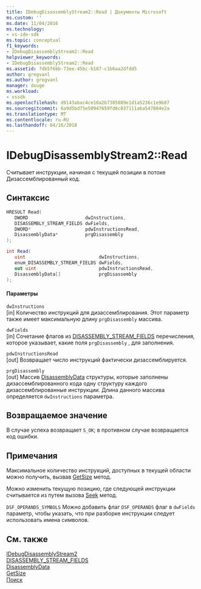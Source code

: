 ```yaml
---
title: IDebugDisassemblyStream2::Read | Документы Microsoft
ms.custom: ''
ms.date: 11/04/2016
ms.technology:
- vs-ide-sdk
ms.topic: conceptual
f1_keywords:
- IDebugDisassemblyStream2::Read
helpviewer_keywords:
- IDebugDisassemblyStream2::Read
ms.assetid: 7db5f6bb-73ee-45bc-b187-c1b6aa2dfdd5
author: gregvanl
ms.author: gregvanl
manager: douge
ms.workload:
- vssdk
ms.openlocfilehash: d9143abac4ce10a2b7305889e1d1a5236c1e9b07
ms.sourcegitcommit: 6a9d5bd75e50947659fd6c837111a6a547884e2a
ms.translationtype: MT
ms.contentlocale: ru-RU
ms.lasthandoff: 04/16/2018
---
```

# <a name="idebugdisassemblystream2read"></a>IDebugDisassemblyStream2::Read
Считывает инструкции, начиная с текущей позиции в потоке Дизассемблированный код.  
  
## <a name="syntax"></a>Синтаксис  
  
```cpp  
HRESULT Read(   
   DWORD                     dwInstructions,  
   DISASSEMBLY_STREAM_FIELDS dwFields,  
   DWORD*                    pdwInstructionsRead,  
   DisassemblyData*          prgDisassembly  
);  
```  
  
```csharp  
int Read(   
   uint                           dwInstructions,  
   enum_DISASSEMBLY_STREAM_FIELDS dwFields,  
   out uint                       pdwInstructionsRead,  
   DisassemblyData[]              prgDisassembly  
);  
```  
  
#### <a name="parameters"></a>Параметры  
 `dwInstructions`  
 [in] Количество инструкций для дизассемблирования. Этот параметр также имеет максимальную длину `prgDisassembly` массива.  
  
 `dwFields`  
 [in] Сочетание флагов из [DISASSEMBLY_STREAM_FIELDS](../../../extensibility/debugger/reference/disassembly-stream-fields.md) перечисления, которое указывает, какие поля `prgDisassembly` , для заполнения.  
  
 `pdwInstructionsRead`  
 [out] Возвращает число инструкций фактически дизассемблируется.  
  
 `prgDisassembly`  
 [out] Массив [DisassemblyData](../../../extensibility/debugger/reference/disassemblydata.md) структуры, которые заполнены дизассемблированного кода одну структуру каждого дизассемблированные инструкции. Длина данного массива определяется `dwInstructions` параметра.  
  
## <a name="return-value"></a>Возвращаемое значение  
 В случае успеха возвращает `S_OK`; в противном случае возвращается код ошибки.  
  
## <a name="remarks"></a>Примечания  
 Максимальное количество инструкций, доступных в текущей области можно получить, вызвав [GetSize](../../../extensibility/debugger/reference/idebugdisassemblystream2-getsize.md) метод.  
  
 Можно изменить текущую позицию, где следующей инструкции считывается из путем вызова [Seek](../../../extensibility/debugger/reference/idebugdisassemblystream2-seek.md) метод.  
  
 `DSF_OPERANDS_SYMBOLS` Можно добавить флаг `DSF_OPERANDS` флаг в `dwFields` параметр, чтобы указать, что при разборке инструкции следует использовать имена символов.  
  
## <a name="see-also"></a>См. также  
 [IDebugDisassemblyStream2](../../../extensibility/debugger/reference/idebugdisassemblystream2.md)   
 [DISASSEMBLY_STREAM_FIELDS](../../../extensibility/debugger/reference/disassembly-stream-fields.md)   
 [DisassemblyData](../../../extensibility/debugger/reference/disassemblydata.md)   
 [GetSize](../../../extensibility/debugger/reference/idebugdisassemblystream2-getsize.md)   
 [Поиск](../../../extensibility/debugger/reference/idebugdisassemblystream2-seek.md)